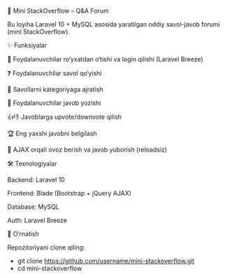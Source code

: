📝 Mini StackOverflow – Q&A Forum

Bu loyiha Laravel 10 + MySQL asosida yaratilgan oddiy savol-javob forumi (mini StackOverflow).

✨ Funksiyalar

👤 Foydalanuvchilar ro‘yxatdan o‘tishi va login qilishi (Laravel Breeze)

❓ Foydalanuvchilar savol qo‘yishi

📂 Savollarni kategoriyaga ajratish

💬 Foydalanuvchilar javob yozishi

👍👎 Javoblarga upvote/downvote qilish

🏆 Eng yaxshi javobni belgilash

🔄 AJAX orqali ovoz berish va javob yuborish (reloadsiz)

🛠 Texnologiyalar

Backend: Laravel 10

Frontend: Blade (Bootstrap + jQuery AJAX)

Database: MySQL

Auth: Laravel Breeze

🚀 O‘rnatish

Repozitoriyani clone qiling:
- git clone https://github.com/username/mini-stackoverflow.git
- cd mini-stackoverflow

